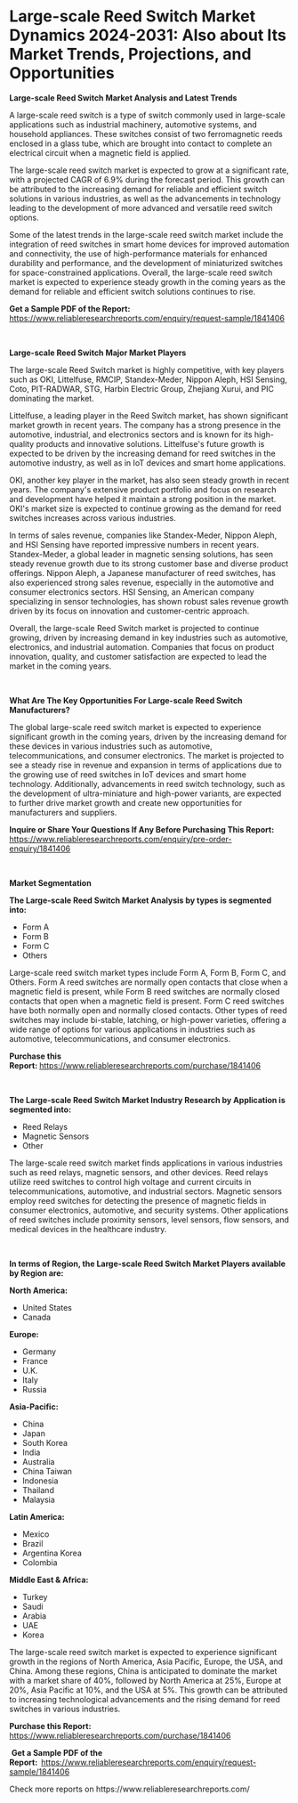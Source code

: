 <p><h1>Large-scale Reed Switch Market Dynamics 2024-2031: Also about Its Market Trends, Projections, and Opportunities</h1></p><p><strong>Large-scale Reed Switch Market Analysis and Latest Trends</strong></p>
<p><p>A large-scale reed switch is a type of switch commonly used in large-scale applications such as industrial machinery, automotive systems, and household appliances. These switches consist of two ferromagnetic reeds enclosed in a glass tube, which are brought into contact to complete an electrical circuit when a magnetic field is applied.</p><p>The large-scale reed switch market is expected to grow at a significant rate, with a projected CAGR of 6.9% during the forecast period. This growth can be attributed to the increasing demand for reliable and efficient switch solutions in various industries, as well as the advancements in technology leading to the development of more advanced and versatile reed switch options.</p><p>Some of the latest trends in the large-scale reed switch market include the integration of reed switches in smart home devices for improved automation and connectivity, the use of high-performance materials for enhanced durability and performance, and the development of miniaturized switches for space-constrained applications. Overall, the large-scale reed switch market is expected to experience steady growth in the coming years as the demand for reliable and efficient switch solutions continues to rise.</p></p>
<p><strong>Get a Sample PDF of the Report:&nbsp;</strong> <a href="https://www.reliableresearchreports.com/enquiry/request-sample/1841406">https://www.reliableresearchreports.com/enquiry/request-sample/1841406</a></p>
<p>&nbsp;</p>
<p><strong>Large-scale Reed Switch Major Market Players</strong></p>
<p><p>The large-scale Reed Switch market is highly competitive, with key players such as OKI, Littelfuse, RMCIP, Standex-Meder, Nippon Aleph, HSI Sensing, Coto, PIT-RADWAR, STG, Harbin Electric Group, Zhejiang Xurui, and PIC dominating the market. </p><p>Littelfuse, a leading player in the Reed Switch market, has shown significant market growth in recent years. The company has a strong presence in the automotive, industrial, and electronics sectors and is known for its high-quality products and innovative solutions. Littelfuse's future growth is expected to be driven by the increasing demand for reed switches in the automotive industry, as well as in IoT devices and smart home applications.</p><p>OKI, another key player in the market, has also seen steady growth in recent years. The company's extensive product portfolio and focus on research and development have helped it maintain a strong position in the market. OKI's market size is expected to continue growing as the demand for reed switches increases across various industries.</p><p>In terms of sales revenue, companies like Standex-Meder, Nippon Aleph, and HSI Sensing have reported impressive numbers in recent years. Standex-Meder, a global leader in magnetic sensing solutions, has seen steady revenue growth due to its strong customer base and diverse product offerings. Nippon Aleph, a Japanese manufacturer of reed switches, has also experienced strong sales revenue, especially in the automotive and consumer electronics sectors. HSI Sensing, an American company specializing in sensor technologies, has shown robust sales revenue growth driven by its focus on innovation and customer-centric approach.</p><p>Overall, the large-scale Reed Switch market is projected to continue growing, driven by increasing demand in key industries such as automotive, electronics, and industrial automation. Companies that focus on product innovation, quality, and customer satisfaction are expected to lead the market in the coming years.</p></p>
<p>&nbsp;</p>
<p><strong>What Are The Key Opportunities For Large-scale Reed Switch Manufacturers?</strong></p>
<p><p>The global large-scale reed switch market is expected to experience significant growth in the coming years, driven by the increasing demand for these devices in various industries such as automotive, telecommunications, and consumer electronics. The market is projected to see a steady rise in revenue and expansion in terms of applications due to the growing use of reed switches in IoT devices and smart home technology. Additionally, advancements in reed switch technology, such as the development of ultra-miniature and high-power variants, are expected to further drive market growth and create new opportunities for manufacturers and suppliers.</p></p>
<p><strong>Inquire or Share Your Questions If Any Before Purchasing This Report:</strong> <a href="https://www.reliableresearchreports.com/enquiry/pre-order-enquiry/1841406">https://www.reliableresearchreports.com/enquiry/pre-order-enquiry/1841406</a></p>
<p>&nbsp;</p>
<p><strong>Market Segmentation</strong></p>
<p><strong>The Large-scale Reed Switch Market Analysis by types is segmented into:</strong></p>
<p><ul><li>Form A</li><li>Form B</li><li>Form C</li><li>Others</li></ul></p>
<p><p>Large-scale reed switch market types include Form A, Form B, Form C, and Others. Form A reed switches are normally open contacts that close when a magnetic field is present, while Form B reed switches are normally closed contacts that open when a magnetic field is present. Form C reed switches have both normally open and normally closed contacts. Other types of reed switches may include bi-stable, latching, or high-power varieties, offering a wide range of options for various applications in industries such as automotive, telecommunications, and consumer electronics.</p></p>
<p><strong>Purchase this Report:&nbsp;</strong><a href="https://www.reliableresearchreports.com/purchase/1841406">https://www.reliableresearchreports.com/purchase/1841406</a></p>
<p>&nbsp;</p>
<p><strong>The Large-scale Reed Switch Market Industry Research by Application is segmented into:</strong></p>
<p><ul><li>Reed Relays</li><li>Magnetic Sensors</li><li>Other</li></ul></p>
<p><p>The large-scale reed switch market finds applications in various industries such as reed relays, magnetic sensors, and other devices. Reed relays utilize reed switches to control high voltage and current circuits in telecommunications, automotive, and industrial sectors. Magnetic sensors employ reed switches for detecting the presence of magnetic fields in consumer electronics, automotive, and security systems. Other applications of reed switches include proximity sensors, level sensors, flow sensors, and medical devices in the healthcare industry.</p></p>
<p>&nbsp;</p>
<p><strong>In terms of Region, the Large-scale Reed Switch Market Players available by Region are:</strong></p>
<p>
    <p> <strong> North America: </strong>
        <ul>
            <li>United States</li>
            <li>Canada</li>
        </ul>
        </p> 
    <p> <strong> Europe: </strong>
        <ul>
            <li>Germany</li>
            <li>France</li>
            <li>U.K.</li>
            <li>Italy</li>
            <li>Russia</li>
        </ul>
        </p> 
    <p> <strong> Asia-Pacific: </strong>
        <ul>
            <li>China</li>
            <li>Japan</li>
            <li>South Korea</li>
            <li>India</li>
            <li>Australia</li>
            <li>China Taiwan</li>
            <li>Indonesia</li>
            <li>Thailand</li>
            <li>Malaysia</li>
        </ul>
        </p> 
    <p> <strong> Latin America: </strong>
        <ul>
            <li>Mexico</li>
            <li>Brazil</li>
            <li>Argentina Korea</li>
            <li>Colombia</li>
        </ul>
        </p> 
    <p> <strong> Middle East & Africa: </strong>
        <ul>
            <li>Turkey</li>
            <li>Saudi</li>
            <li>Arabia</li>
            <li>UAE</li>
            <li>Korea</li>
        </ul>
    </p>
    </p>
<p><p>The large-scale reed switch market is expected to experience significant growth in the regions of North America, Asia Pacific, Europe, the USA, and China. Among these regions, China is anticipated to dominate the market with a market share of 40%, followed by North America at 25%, Europe at 20%, Asia Pacific at 10%, and the USA at 5%. This growth can be attributed to increasing technological advancements and the rising demand for reed switches in various industries.</p></p>
<p><strong>Purchase this Report: </strong><a href="https://www.reliableresearchreports.com/purchase/1841406">https://www.reliableresearchreports.com/purchase/1841406</a></p>
<p>&nbsp;<strong>Get a Sample PDF of the Report:&nbsp;&nbsp;</strong><a href="https://www.reliableresearchreports.com/enquiry/request-sample/1841406">https://www.reliableresearchreports.com/enquiry/request-sample/1841406</a></p>
<p><strong></strong></p>
<p>Check more reports on https://www.reliableresearchreports.com/</p>